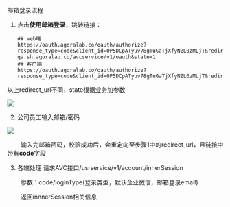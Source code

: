 邮箱登录流程

1. 点击**使用邮箱登录**，跳转链接：
   
   ```link
   ## web端
   https://oauth.agoralab.co/oauth/authorize?response_type=code&client_id=0P5DCpATyuv78gTuGaTjXfyNZL0zMLjT&redirect_uri=https://gateway-qa.sh.agoralab.co/avcservice/v1/oauth&state=1
   ## 客户端
   https://oauth.agoralab.co/oauth/authorize?response_type=code&client_id=0P5DCpATyuv78gTuGaTjXfyNZL0zMLjT&redirect_url=myapp://callback&state=1
   ```

以上redirect_url不同，state根据业务加参数

![](http://image.dillonliang.cn/agora/email1.png)

2. 公司员工输入邮箱/密码

![](http://image.dillonliang.cn/agora/email2.png)

        输入完邮箱密码，校验成功后，会重定向至步骤1中的redirect_url，且链接中带有**code**字段

3. 各端处理
   请求AVC接口/usrservice/v1/account/innerSession

        参数：code/loginType(登录类型，默认企业微信，邮箱登录email)

        返回innnerSession相关信息








